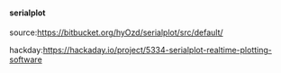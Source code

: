 #### serialplot

source:https://bitbucket.org/hyOzd/serialplot/src/default/

hackday:https://hackaday.io/project/5334-serialplot-realtime-plotting-software

